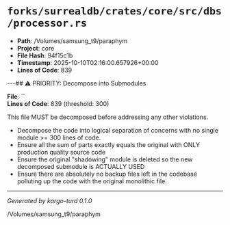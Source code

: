 # `forks/surrealdb/crates/core/src/dbs/processor.rs`

- **Path**: /Volumes/samsung_t9/paraphym
- **Project**: core
- **File Hash**: 94f15c1b  
- **Timestamp**: 2025-10-10T02:16:00.657926+00:00  
- **Lines of Code**: 839

---## ⚠️ PRIORITY: Decompose into Submodules

**File**: ``  
**Lines of Code**: 839 (threshold: 300)

This file MUST be decomposed before addressing any other violations.

- Decompose the code into logical separation of concerns with no single module >= 300 lines of code. 
- Ensure all the sum of parts exactly equals the original with ONLY production quality source code
- Ensure the original "shadowing" module is deleted so the new decomposed submodule is ACTUALLY USED
- Ensure there are absolutely no backup files left in the codebase polluting up the code with the original monolithic file.

------

*Generated by kargo-turd 0.1.0*

/Volumes/samsung_t9/paraphym